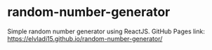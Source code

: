 # random-number-generator
Simple random number generator using ReactJS. GitHub Pages link: https://elvladi15.github.io/random-number-generator/
